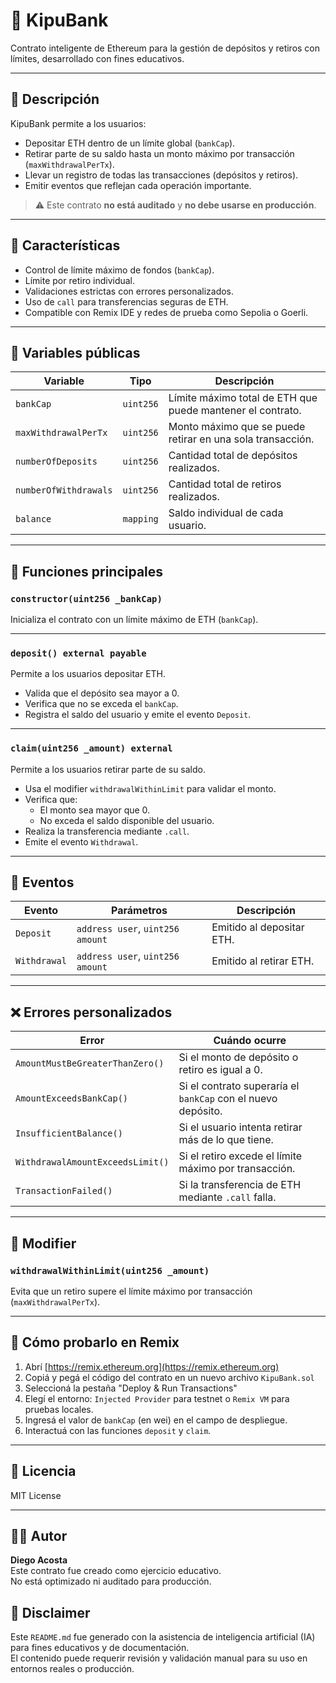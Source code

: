 
# 🏦 KipuBank

Contrato inteligente de Ethereum para la gestión de depósitos y retiros con límites, desarrollado con fines educativos.

---

## 📜 Descripción

KipuBank permite a los usuarios:

- Depositar ETH dentro de un límite global (`bankCap`).
- Retirar parte de su saldo hasta un monto máximo por transacción (`maxWithdrawalPerTx`).
- Llevar un registro de todas las transacciones (depósitos y retiros).
- Emitir eventos que reflejan cada operación importante.

> ⚠️ Este contrato **no está auditado** y **no debe usarse en producción**.

---

## 🚀 Características

- Control de límite máximo de fondos (`bankCap`).
- Límite por retiro individual.
- Validaciones estrictas con errores personalizados.
- Uso de `call` para transferencias seguras de ETH.
- Compatible con Remix IDE y redes de prueba como Sepolia o Goerli.

---

## 🧱 Variables públicas

| Variable              | Tipo       | Descripción                                                   |
|-----------------------|------------|---------------------------------------------------------------|
| `bankCap`             | `uint256`  | Límite máximo total de ETH que puede mantener el contrato.   |
| `maxWithdrawalPerTx`  | `uint256`  | Monto máximo que se puede retirar en una sola transacción.   |
| `numberOfDeposits`    | `uint256`  | Cantidad total de depósitos realizados.                      |
| `numberOfWithdrawals` | `uint256`  | Cantidad total de retiros realizados.                        |
| `balance`             | `mapping`  | Saldo individual de cada usuario.                            |

---

## 🧾 Funciones principales

### `constructor(uint256 _bankCap)`
Inicializa el contrato con un límite máximo de ETH (`bankCap`).

---

### `deposit() external payable`
Permite a los usuarios depositar ETH.

- Valida que el depósito sea mayor a 0.
- Verifica que no se exceda el `bankCap`.
- Registra el saldo del usuario y emite el evento `Deposit`.

---

### `claim(uint256 _amount) external`
Permite a los usuarios retirar parte de su saldo.

- Usa el modifier `withdrawalWithinLimit` para validar el monto.
- Verifica que:
  - El monto sea mayor que 0.
  - No exceda el saldo disponible del usuario.
- Realiza la transferencia mediante `.call`.
- Emite el evento `Withdrawal`.

---

## 📢 Eventos

| Evento      | Parámetros                        | Descripción                       |
|-------------|-----------------------------------|-----------------------------------|
| `Deposit`   | `address user`, `uint256 amount`  | Emitido al depositar ETH.        |
| `Withdrawal`| `address user`, `uint256 amount`  | Emitido al retirar ETH.          |

---

## ❌ Errores personalizados

| Error                          | Cuándo ocurre                                                     |
|--------------------------------|-------------------------------------------------------------------|
| `AmountMustBeGreaterThanZero()` | Si el monto de depósito o retiro es igual a 0.                   |
| `AmountExceedsBankCap()`        | Si el contrato superaría el `bankCap` con el nuevo depósito.     |
| `InsufficientBalance()`         | Si el usuario intenta retirar más de lo que tiene.               |
| `WithdrawalAmountExceedsLimit()`| Si el retiro excede el límite máximo por transacción.           |
| `TransactionFailed()`           | Si la transferencia de ETH mediante `.call` falla.               |

---

## 🔐 Modifier

### `withdrawalWithinLimit(uint256 _amount)`
Evita que un retiro supere el límite máximo por transacción (`maxWithdrawalPerTx`).

---

## 🧪 Cómo probarlo en Remix

1. Abrí [https://remix.ethereum.org](https://remix.ethereum.org)
2. Copiá y pegá el código del contrato en un nuevo archivo `KipuBank.sol`
3. Seleccioná la pestaña "Deploy & Run Transactions"
4. Elegí el entorno: `Injected Provider` para testnet o `Remix VM` para pruebas locales.
5. Ingresá el valor de `bankCap` (en wei) en el campo de despliegue.
6. Interactuá con las funciones `deposit` y `claim`.

---

## 📝 Licencia

MIT License

---

## 👨‍💻 Autor

**Diego Acosta**  
Este contrato fue creado como ejercicio educativo.  
No está optimizado ni auditado para producción.

## 🤖 Disclaimer

Este `README.md` fue generado con la asistencia de inteligencia artificial (IA) para fines educativos y de documentación.  
El contenido puede requerir revisión y validación manual para su uso en entornos reales o producción.
